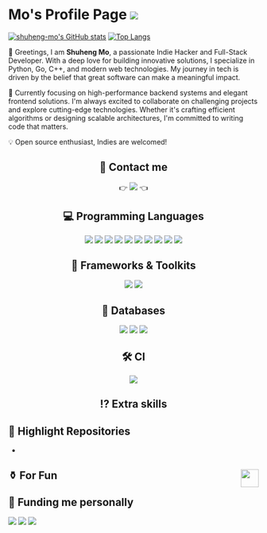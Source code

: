 # Mo's Profile Page <img src="https://komarev.com/ghpvc/?username=shuheng-mo&color=green">
[![shuheng-mo's GitHub stats](https://github-readme-stats.vercel.app/api?username=shuheng-mo&theme=chartreuse-dark)](https://github.com/shuheng-mo/github-readme-stats)
[![Top Langs](https://github-readme-stats.vercel.app/api/top-langs/?username=shuheng-mo&layout=compact&theme=chartreuse-dark)](https://github.com/shuheng-mo/github-readme-stats)

<!-- find badge examples here: https://github.com/inttter/md-badges?tab=readme-ov-file#%EF%B8%8F-virtual-reality -->

👋 Greetings, I am **Shuheng Mo**, a passionate Indie Hacker and Full-Stack Developer. With a deep love for building innovative solutions, I specialize in Python, Go, C++, and modern web technologies. My journey in tech is driven by the belief that great software can make a meaningful impact.

🚀 Currently focusing on high-performance backend systems and elegant frontend solutions. I'm always excited to collaborate on challenging projects and explore cutting-edge technologies. Whether it's crafting efficient algorithms or designing scalable architectures, I'm committed to writing code that matters.

💡 Open source enthusiast, Indies are welcomed!

<h2 align="center">
📲 Contact me
</h2>
<div align="center">
  👉 <a href="https://linktr.ee/mo_shuheng"><img src="https://img.shields.io/badge/linktree-1de9b6?style=for-the-badge&logo=linktree&logoColor=white"/></a> 👈
</div>

<h2 align = "center"> 
💻 Programming Languages 
</h2>
<div align = "center">
  <img src="https://img.shields.io/badge/c++-%2300599C.svg?style=plastic&logo=c%2B%2B&logoColor=white"/>
  <img src="https://img.shields.io/badge/go-%2300ADD8.svg?style=plastic&logo=go&logoColor=white"/>
  <img src="https://img.shields.io/badge/python-3670A0?style=plastic&logo=python&logoColor=ffdd54"/>
  <img src="https://img.shields.io/badge/nextjs-3670A0??style=plastic&logo=nextdotjs&logoColor=#000000"/>
  <img src="https://img.shields.io/badge/typescript-%23007ACC.svg?style=plastic&logo=typescript&logoColor=white"/>
  <img src="https://img.shields.io/badge/html5-%23E34F26.svg?style=plastic&logo=html5&logoColor=white"/>
  <img src="https://img.shields.io/badge/css3-%231572B6.svg?style=plastic&logo=css3&logoColor=white"/>
  <img src="https://img.shields.io/badge/-JavaScript-e5cd0c?style=plastic&logo=JavaScript&labelColor=f7df1e&logoColor=000"/>
  <img src="https://img.shields.io/badge/markdown-%23000000.svg?style=plastic&logo=markdown&logoColor=white"/>
  <img src="https://img.shields.io/badge/latex-%23008080.svg?style=plastic&logo=latex&logoColor=white"/>
</div>

<h2 align = "center"> 
  📔 Frameworks & Toolkits
</h2>
<div align = "center">
  <img src="https://img.shields.io/badge/flask-%23000.svg?style=for-the-badge&logo=flask&logoColor=white"/>
  <img src="https://img.shields.io/badge/yarn-%232C8EBB.svg?style=for-the-badge&logo=yarn&logoColor=white"/>
</div>

<h2 align = "center">
  💾 Databases
</h2>
<div align = "center">
    <img src="https://img.shields.io/badge/mysql-%2300f.svg?style=plastic&logo=mysql&logoColor=white"/>
    <img src="https://img.shields.io/badge/MongoDB-%234ea94b.svg?style=plastic&logo=mongodb&logoColor=white"/>
    <img src="https://img.shields.io/badge/redis-%23DD0031.svg?style=plastic&logo=redis&logoColor=white"/>
</div>
  
<h2 align = "center">
  🛠️ CI
</h2>
<div align = "center">
  <img src = "https://img.shields.io/badge/travisci-%232B2F33.svg?style=plastc&logo=travis&logoColor=white"/>
</div>

<h2 align = "center">
  ⁉️ Extra skills
</h2>
<div align = "center">
</div>

##  🔗 Highlight Repositories
- 


## ⚱️ For Fun   <a href="https://studygolang.com/pkgdoc"><img align="right" src="https://blog.jetbrains.com/wp-content/uploads/2021/02/Go_8001611039611515.gif" wdith=80 height=36></a>


## 🤑 Funding me personally
<div align="left">
  <img src="https://img.shields.io/badge/Alipay-00A1E9?style=for-the-badge&logo=alipay&logoColor=white"/>
  <a href="https://www.buymeacoffee.com/moshuheng"><img src="https://img.shields.io/badge/Buy%20Me%20a%20Coffee-ffdd00?style=for-the-badge&logo=buy-me-a-coffee&logoColor=black"/></a>
  <a href="https://stripe.com/"><img src="https://img.shields.io/badge/Stripe-626CD9?style=for-the-badge&logo=Stripe&logoColor=white"/></a>
</div>
